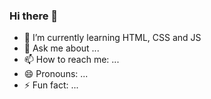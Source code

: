### Hi there 👋

- 🌱 I’m currently learning HTML, CSS and JS
- 💬 Ask me about ...
- 📫 How to reach me: ...
- 😄 Pronouns: ...
- ⚡ Fun fact: ...

